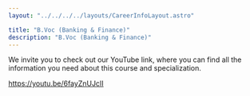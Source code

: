 ```yaml
---
layout: "../../../../layouts/CareerInfoLayout.astro"

title: "B.Voc (Banking & Finance)"
description: "B.Voc (Banking & Finance)"
---
```


We invite you to check out our YouTube link, where you can find all the information you need about this course and specialization.

https://youtu.be/6fayZnUJcII
